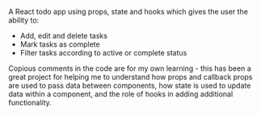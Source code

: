 A React todo app using props, state and hooks which gives the user the ability to:

* Add, edit and delete tasks
* Mark tasks as complete
* Filter tasks according to active or complete status

Copious comments in the code are for my own learning - this has been a great project for helping me to understand how props and callback props are used to pass data between components, how state is used to update data within a component, and the role of hooks in adding additional functionality.